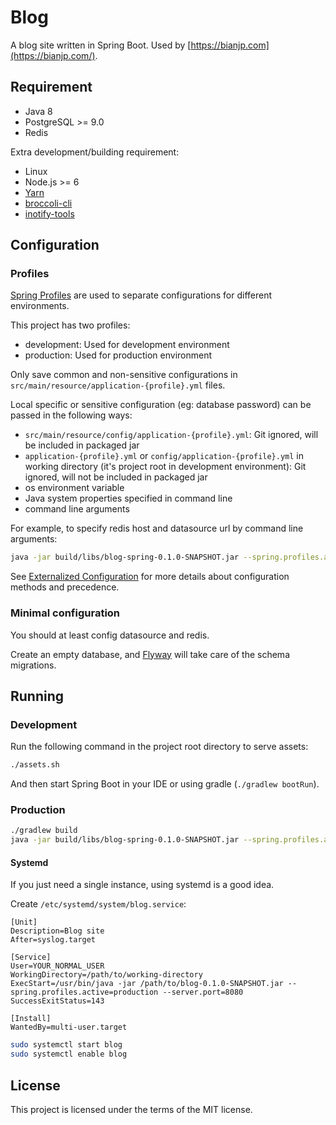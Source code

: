 # Blog

A blog site written in Spring Boot. Used by [https://bianjp.com](https://bianjp.com/).

## Requirement

* Java 8
* PostgreSQL >= 9.0
* Redis

Extra development/building requirement:

* Linux
* Node.js >= 6
* [Yarn](https://yarnpkg.com/en/)
* [broccoli-cli](https://github.com/broccolijs/broccoli-cli)
* [inotify-tools](https://github.com/rvoicilas/inotify-tools)

## Configuration

### Profiles

[Spring Profiles](https://docs.spring.io/spring-boot/docs/current/reference/htmlsingle/#boot-features-profiles) are used to separate configurations for different environments.

This project has two profiles:

* development: Used for development environment
* production: Used for production environment

Only save common and non-sensitive configurations in `src/main/resource/application-{profile}.yml` files.

Local specific or sensitive configuration (eg: database password) can be passed in the following ways:

* `src/main/resource/config/application-{profile}.yml`: Git ignored, will be included in packaged jar
* `application-{profile}.yml` or `config/application-{profile}.yml` in working directory (it's project root in development environment): Git ignored, will not be included in packaged jar 
* os environment variable
* Java system properties specified in command line
* command line arguments

For example, to specify redis host and datasource url by command line arguments:
 
```bash
java -jar build/libs/blog-spring-0.1.0-SNAPSHOT.jar --spring.profiles.active=production --spring.redis.host=127.0.0.1 --spring.datasource.url=jdbc:postgresql://localhost/blog
```

See [Externalized Configuration](https://docs.spring.io/spring-boot/docs/1.5.7.RELEASE/reference/htmlsingle/#boot-features-external-config) for more details about configuration methods and precedence.

### Minimal configuration

You should at least config datasource and redis.

Create an empty database, and [Flyway](https://flywaydb.org/) will take care of the schema migrations.

## Running

### Development

Run the following command in the project root directory to serve assets:

```bash
./assets.sh
```

And then start Spring Boot in your IDE or using gradle (`./gradlew bootRun`).

### Production

```bash
./gradlew build
java -jar build/libs/blog-spring-0.1.0-SNAPSHOT.jar --spring.profiles.active=production
```

#### Systemd

If you just need a single instance, using systemd is a good idea. 

Create `/etc/systemd/system/blog.service`:

```
[Unit]
Description=Blog site
After=syslog.target

[Service]
User=YOUR_NORMAL_USER
WorkingDirectory=/path/to/working-directory
ExecStart=/usr/bin/java -jar /path/to/blog-0.1.0-SNAPSHOT.jar --spring.profiles.active=production --server.port=8080
SuccessExitStatus=143

[Install]
WantedBy=multi-user.target
```

```bash
sudo systemctl start blog
sudo systemctl enable blog
```

## License

This project is licensed under the terms of the MIT license.

